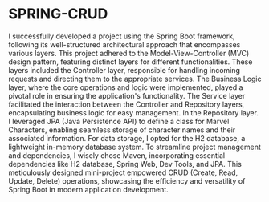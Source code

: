 # SPRING-CRUD

I successfully developed a project using the Spring Boot framework, following its well-structured architectural approach that encompasses various layers. 
This project adhered to the Model-View-Controller (MVC) design pattern, featuring distinct layers for different functionalities. These layers included the Controller layer, responsible for handling incoming requests and directing them to the appropriate services. The Business Logic layer, where the core operations and logic were implemented, played a pivotal role in ensuring the application's functionality. The Service layer facilitated the interaction between the Controller and Repository layers, encapsulating business logic for easy management. In the Repository layer. 
I leveraged JPA (Java Persistence API) to define a class for Marvel Characters, enabling seamless storage of character names and their associated information. 
For data storage, I opted for the H2 database, a lightweight in-memory database system. 
To streamline project management and dependencies, I wisely chose Maven, incorporating essential dependencies like H2 database, Spring Web, Dev Tools, and JPA. This meticulously designed mini-project empowered CRUD (Create, Read, Update, Delete) operations, showcasing the efficiency and versatility of Spring Boot in modern application development.
